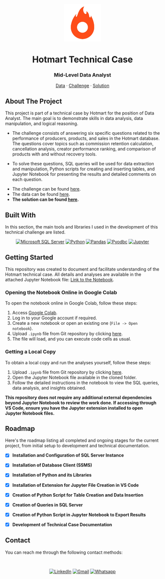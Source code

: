 <a id="readme-top"></a>

<br />
<div align="center">
  <a href="https://github.com/sarahkelly-sn/Technical-Case-Hotmart">
    <img src=".github/logo.png" alt="Logo" width="120" height="120">
  </a>

  <h1 align="center">Hotmart Technical Case</h1>

  <p align="center">
    <h3> Mid-Level Data Analyst </h3>
    <a href="https://github.com/sarahkelly-sn/Technical-Case-Hotmart/tree/main/src/Data">Data</a>
    ·
    <a href="https://github.com/sarahkelly-sn/Technical-Case-Hotmart/tree/main/src/Challenge">Challenge</a>
    ·
    <a href="https://github.com/sarahkelly-sn/Technical-Case-Hotmart/tree/main/src/Solution">Solution</a>
  </p>
</div>

## About The Project

This project is part of a technical case by Hotmart for the position of Data Analyst. The main goal is to demonstrate skills in data analysis, data manipulation, and logical reasoning.

* The challenge consists of answering six specific questions related to the performance of producers, products, and sales in the Hotmart database. The questions cover topics such as commission retention calculation, cancellation analysis, creator performance ranking, and comparison of products with and without recovery tools.

* To solve these questions, SQL queries will be used for data extraction and manipulation, Python scripts for creating and inserting tables, and Jupyter Notebook for presenting the results and detailed comments on each question.

- The challenge can be found [here](https://github.com/sarahkelly-sn/Technical-Case-Hotmart/blob/main/src/Challenge/Processo%20Seletivo%20-%20Technical%20Case.pdf).
- The data can be found [here](https://github.com/sarahkelly-sn/Technical-Case-Hotmart/blob/main/src/Data/SQL%20Datasets.zip).
- **The solution can be found [here](https://github.com/sarahkelly-sn/Technical-Case-Hotmart/blob/main/src/Solution/Technical%20Case%20Hotmart%20-%20Sarah%20Kelly.ipynb).**

## Built With

In this section, the main tools and libraries I used in the development of this technical challenge are listed.

<div align="Center">
  
[![Microsoft SQL Server](https://img.shields.io/badge/SQL_Server-CC2927?style=for-the-badge&logo=microsoft-sql-server&logoColor=white)](https://www.microsoft.com/sql-server)
[![Python](https://img.shields.io/badge/Python-3776AB?style=for-the-badge&logo=microsoft-sql-server&logoColor=white)](https://www.python.org)
[![Pandas](https://img.shields.io/badge/pandas-150458?style=for-the-badge&logo=microsoft-sql-server&logoColor=white)](https://pandas.pydata.org)
[![Pyodbc](https://img.shields.io/badge/pyodbc-333D66?style=for-the-badge&logo=microsoft-sql-server&logoColor=white)](https://github.com/mkleehammer/pyodbc)
[![Jupyter](https://img.shields.io/badge/Jupyter-F37626?style=for-the-badge&logo=microsoft-sql-server&logoColor=white)](https://jupyter.org)

</div>


## Getting Started

This repository was created to document and facilitate understanding of the Hotmart technical case. All details and analyses are available in the attached Jupyter Notebook file: [Link to the Notebook](https://github.com/sarahkelly-sn/Technical-Case-Hotmart/blob/main/src/Solution/Technical%20Case%20Hotmart%20-%20Sarah%20Kelly.ipynb).

### Opening the Notebook Online in Google Colab

To open the notebook online in Google Colab, follow these steps:

1. Access [Google Colab](https://colab.research.google.com/).
2. Log in to your Google account if required.
3. Create a new notebook or open an existing one (`File -> Open notebook`).
4. Upload `.ipynb` file from Git repository by clicking [here](https://github.com/sarahkelly-sn/Technical-Case-Hotmart/blob/main/src/Solution/Technical%20Case%20Hotmart%20-%20Sarah%20Kelly.ipynb).
5. The file will load, and you can execute code cells as usual.

### Getting a Local Copy

To obtain a local copy and run the analyses yourself, follow these steps:

1. Upload `.ipynb` file from Git repository by clicking [here](https://github.com/sarahkelly-sn/Technical-Case-Hotmart/blob/main/src/Solution/Technical%20Case%20Hotmart%20-%20Sarah%20Kelly.ipynb).
2. Open the Jupyter Notebook file available in the cloned folder.
3. Follow the detailed instructions in the notebook to view the SQL queries, data analysis, and insights obtained.

**This repository does not require any additional external dependencies beyond Jupyter Notebook to review the work done. If accessing through VS Code, ensure you have the Jupyter extension installed to open Jupyter Notebook files.**


## Roadmap

Here's the roadmap listing all completed and ongoing stages for the current project, from initial setup to development and technical documentation.

- [x] **Installation and Configuration of SQL Server Instance**
- [x] **Installation of Database Client (SSMS)**
- [x] **Installation of Python and its Libraries**
- [x] **Installation of Extension for Jupyter File Creation in VS Code**
- [x] **Creation of Python Script for Table Creation and Data Insertion**
- [x] **Creation of Queries in SQL Server**
- [x] **Creation of Python Script in Jupyter Notebook to Export Results**
- [x] **Development of Technical Case Documentation**


## Contact

You can reach me through the following contact methods:

<br />

<div align="Center">
  
[![LinkedIn][linkedin-shield]][linkedin-url]
[![Gmail][email-shield]][email-url]
[![Whatsapp][whatsapp-shield]][whatsapp-url]

</div>


[linkedin-shield]: https://img.shields.io/badge/-LinkedIn-black.svg?style=for-the-badge&logo=linkedin&colorB=555
[linkedin-url]: https://www.linkedin.com/in/sarah-kelly-024351155/
[email-shield]: https://img.shields.io/badge/Gmail-black?style=for-the-badge&logo=gmail&colorB=555&logoColor=white
[email-url]: mailto:sarah.sqn@gmail.com
[whatsapp-shield]: https://img.shields.io/badge/Whatsapp-black?style=for-the-badge&logo=whatsapp&colorB=555&logoColor=white
[whatsapp-url]: https://wa.me/5531983238839/
